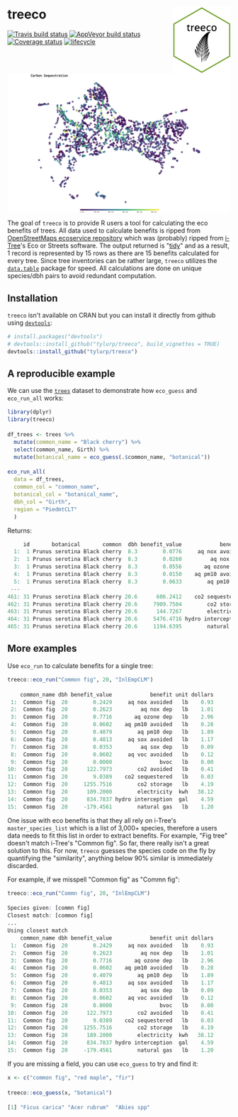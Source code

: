 # treeco <img src="man/figures/logo.png" align="right" width=130 height=150/>

[![Travis build status](https://travis-ci.org/tyluRp/treeco.svg?branch=master)](https://travis-ci.org/tyluRp/treeco) [![AppVeyor build status](https://ci.appveyor.com/api/projects/status/github/tyluRp/treeco?branch=master&svg=true)](https://ci.appveyor.com/project/tyluRp/treeco) [![Coverage status](https://codecov.io/gh/tyluRp/treeco/branch/master/graph/badge.svg)](https://codecov.io/github/tyluRp/treeco?branch=master) [![lifecycle](https://img.shields.io/badge/lifecycle-experimental-orange.svg)](https://www.tidyverse.org/lifecycle/#experimental)

<img src="man/figures/co2_plot.png" align="center"/>

The goal of `treeco` is to provide R users a tool for calculating the eco benefits of trees. All data used to calculate benefits is ripped from [OpenStreetMaps ecoservice repository](https://github.com/OpenTreeMap/otm-ecoservice) which was (probably) ripped from [i-Tree](https://www.itreetools.org/)'s Eco or Streets software. The output returned is "[tidy](https://www.jstatsoft.org/article/view/v059i10)" and as a result, 1 record is represented by 15 rows as there are 15 benefits calculated for every tree. Since tree inventories can be rather large, `treeco` utilizes the [`data.table`](https://github.com/Rdatatable/data.table) package for speed. All calculations are done on unique species/dbh pairs to avoid redundant computation. 

## Installation

`treeco` isn't available on CRAN but you can install it directly from github using [`devtools`](https://github.com/r-lib/devtools):

```r
# install.packages("devtools")
# devtools::install_github("tylurp/treeco", build_vignettes = TRUE)
devtools::install_github("tylurp/treeco")
```

## A reproducible example

We can use the [`trees`](https://stat.ethz.ch/R-manual/R-patched/library/datasets/html/trees.html) dataset to demonstrate how `eco_guess` and `eco_run_all` works:

```r
library(dplyr)
library(treeco)

df_trees <- trees %>% 
  mutate(common_name = "Black cherry") %>% 
  select(common_name, Girth) %>% 
  mutate(botanical_name = eco_guess(.$common_name, "botanical"))

eco_run_all(
  data = df_trees, 
  common_col = "common_name", 
  botanical_col = "botanical_name", 
  dbh_col = "Girth", 
  region = "PiedmtCLT"
  )
```

Returns:

```r
     id       botanical       common  dbh benefit_value            benefit unit dollars
  1:  1 Prunus serotina Black cherry  8.3        0.0776     aq nox avoided   lb    0.51
  2:  1 Prunus serotina Black cherry  8.3        0.0260         aq nox dep   lb    0.17
  3:  1 Prunus serotina Black cherry  8.3        0.0556       aq ozone dep   lb    0.36
  4:  1 Prunus serotina Black cherry  8.3        0.0150    aq pm10 avoided   lb    0.04
  5:  1 Prunus serotina Black cherry  8.3        0.0633        aq pm10 dep   lb    0.16
 ---                                                                                   
461: 31 Prunus serotina Black cherry 20.6      606.2412    co2 sequestered   lb    4.55
462: 31 Prunus serotina Black cherry 20.6     7909.7504        co2 storage   lb   59.32
463: 31 Prunus serotina Black cherry 20.6      144.7267        electricity  kwh   10.98
464: 31 Prunus serotina Black cherry 20.6     5476.4716 hydro interception  gal   54.22
465: 31 Prunus serotina Black cherry 20.6     1194.6395        natural gas   lb   12.50
```

## More examples

Use `eco_run` to calculate benefits for a single tree:

```r
treeco::eco_run("Common fig", 20, "InlEmpCLM")

    common_name dbh benefit_value            benefit unit dollars
 1:  Common fig  20        0.2429     aq nox avoided   lb    0.93
 2:  Common fig  20        0.2623         aq nox dep   lb    1.01
 3:  Common fig  20        0.7716       aq ozone dep   lb    2.96
 4:  Common fig  20        0.0602    aq pm10 avoided   lb    0.28
 5:  Common fig  20        0.4079        aq pm10 dep   lb    1.89
 6:  Common fig  20        0.4813     aq sox avoided   lb    1.17
 7:  Common fig  20        0.0353         aq sox dep   lb    0.09
 8:  Common fig  20        0.0602     aq voc avoided   lb    0.12
 9:  Common fig  20        0.0000               bvoc   lb    0.00
10:  Common fig  20      122.7973        co2 avoided   lb    0.41
11:  Common fig  20        9.0389    co2 sequestered   lb    0.03
12:  Common fig  20     1255.7516        co2 storage   lb    4.19
13:  Common fig  20      189.2000        electricity  kwh   38.12
14:  Common fig  20      834.7837 hydro interception  gal    4.59
15:  Common fig  20     -179.4561        natural gas   lb    1.20
```

One issue with eco benefits is that they all rely on i-Tree's `master_species_list` which is a list of 3,000+ species, therefore a users data needs to fit this list in order to extract benefits. For example, "Fig tree" doesn't match i-Tree's "Common fig". So far, there really isn't a great solution to this. For now, `treeco` guesses the species code on the fly by quantifying the "similarity", anything below 90% similar is immediately discarded.

For example, if we misspell "Common fig" as "Commn fig":

```r
treeco::eco_run("Commn fig", 20, "InlEmpCLM")

Species given: [commn fig]
Closest match: [common fig]
...
Using closest match
    common_name dbh benefit_value            benefit unit dollars
 1:  Common fig  20        0.2429     aq nox avoided   lb    0.93
 2:  Common fig  20        0.2623         aq nox dep   lb    1.01
 3:  Common fig  20        0.7716       aq ozone dep   lb    2.96
 4:  Common fig  20        0.0602    aq pm10 avoided   lb    0.28
 5:  Common fig  20        0.4079        aq pm10 dep   lb    1.89
 6:  Common fig  20        0.4813     aq sox avoided   lb    1.17
 7:  Common fig  20        0.0353         aq sox dep   lb    0.09
 8:  Common fig  20        0.0602     aq voc avoided   lb    0.12
 9:  Common fig  20        0.0000               bvoc   lb    0.00
10:  Common fig  20      122.7973        co2 avoided   lb    0.41
11:  Common fig  20        9.0389    co2 sequestered   lb    0.03
12:  Common fig  20     1255.7516        co2 storage   lb    4.19
13:  Common fig  20      189.2000        electricity  kwh   38.12
14:  Common fig  20      834.7837 hydro interception  gal    4.59
15:  Common fig  20     -179.4561        natural gas   lb    1.20
```

If you are missing a field, you can use `eco_guess` to try and find it:

```r
x <- c("common fig", "red maple", "fir")

treeco::eco_guess(x, "botanical")
  
[1] "Ficus carica" "Acer rubrum"  "Abies spp"  
```
